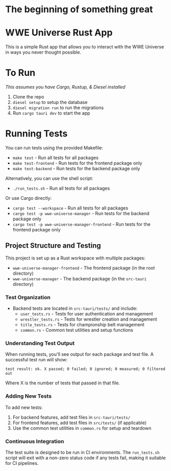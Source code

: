 # The beginning of something great

# WWE Universe Rust App

This is a simple Rust app that allows you to interact with the WWE Universe in ways you never thought possible.

# To Run

*This assumes you have Cargo, Rustup, & Diesel installed*

1. Clone the repo
2. `diesel setup` to setup the database
3. `diesel migration run` to run the migrations
4. Run `cargo tauri dev` to start the app

# Running Tests

You can run tests using the provided Makefile:

- `make test` - Run all tests for all packages
- `make test-frontend` - Run tests for the frontend package only
- `make test-backend` - Run tests for the backend package only

Alternatively, you can use the shell script:

- `./run_tests.sh` - Run all tests for all packages

Or use Cargo directly:

- `cargo test --workspace` - Run all tests for all packages
- `cargo test -p wwe-universe-manager` - Run tests for the backend package only
- `cargo test -p wwe-universe-manager-frontend` - Run tests for the frontend package only

## Project Structure and Testing

This project is set up as a Rust workspace with multiple packages:

- `wwe-universe-manager-frontend` - The frontend package (in the root directory)
- `wwe-universe-manager` - The backend package (in the `src-tauri` directory)

### Test Organization

- Backend tests are located in `src-tauri/tests/` and include:
  - `user_tests.rs` - Tests for user authentication and management
  - `wrestler_tests.rs` - Tests for wrestler creation and management
  - `title_tests.rs` - Tests for championship belt management
  - `common.rs` - Common test utilities and setup functions

### Understanding Test Output

When running tests, you'll see output for each package and test file. A successful test run will show:

```
test result: ok. X passed; 0 failed; 0 ignored; 0 measured; 0 filtered out
```

Where X is the number of tests that passed in that file.

### Adding New Tests

To add new tests:

1. For backend features, add test files in `src-tauri/tests/`
2. For frontend features, add test files in `src/tests/` (if applicable)
3. Use the common test utilities in `common.rs` for setup and teardown

### Continuous Integration

The test suite is designed to be run in CI environments. The `run_tests.sh` script will exit with a non-zero status code if any tests fail, making it suitable for CI pipelines.
